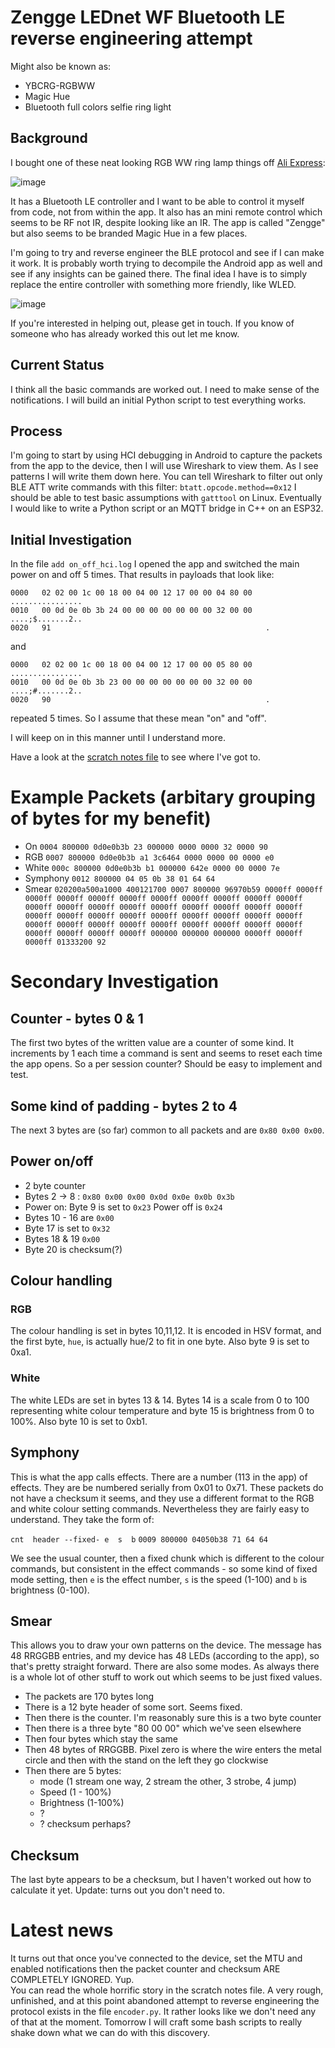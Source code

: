 # Zengge LEDnet WF Bluetooth LE reverse engineering attempt

Might also be known as:
 - YBCRG-RGBWW 
 - Magic Hue
 - Bluetooth full colors selfie ring light


## Background
I bought one of these neat looking RGB WW ring lamp things off [Ali Express](https://www.aliexpress.com/item/1005004712536400.html?spm=a2g0o.order_list.0.0.21ef1802Yiov0S):

![image](https://user-images.githubusercontent.com/6552931/198835721-98a37067-6197-4116-9572-551e1f78e7a5.png)


It has a Bluetooth LE controller and I want to be able to control it myself from code, not from within the app.  It also has an mini remote control which seems to be RF not IR, despite looking like an IR.
The app is called "Zengge" but also seems to be branded Magic Hue in a few places.

I'm going to try and reverse engineer the BLE protocol and see if I can make it work.  It is probably worth trying to decompile the Android app as well and see if any insights can be gained there.  The final idea I have is to simply replace the entire controller with something more friendly, like WLED.

![image](https://user-images.githubusercontent.com/6552931/198889989-ac594279-b3c5-47e6-ad61-4ea750f723b1.png)


If you're interested in helping out, please get in touch.  If you know of someone who has already worked this out let me know.


## Current Status

I think all the basic commands are worked out.  I need to make sense of the notifications.
I will build an initial Python script to test everything works.


## Process

I'm going to start by using HCI debugging in Android to capture the packets from the app to the device, then I will use Wireshark to view them.  As I see patterns I will write them down here.
You can tell Wireshark to filter out only BLE ATT write commands with this filter: `btatt.opcode.method==0x12`
I should be able to test basic assumptions with `gatttool` on Linux.  Eventually I would like to write a Python script or an MQTT bridge in C++ on an ESP32.

## Initial Investigation

In the file `add on_off_hci.log` I opened the app and switched the main power on and off 5 times.
That results in payloads that look like:

```
0000   02 02 00 1c 00 18 00 04 00 12 17 00 00 04 80 00   ................
0010   00 0d 0e 0b 3b 24 00 00 00 00 00 00 00 32 00 00   ....;$.......2..
0020   91                                                .
```

and

```
0000   02 02 00 1c 00 18 00 04 00 12 17 00 00 05 80 00   ................
0010   00 0d 0e 0b 3b 23 00 00 00 00 00 00 00 32 00 00   ....;#.......2..
0020   90                                                .
```

repeated 5 times.  So I assume that these mean "on" and "off".

I will keep on in this manner until I understand more.

Have a look at the [scratch notes file](https://github.com/8none1/zengge_lednetwf/blob/main/scratchnotes.md) to see where I've got to.

# Example Packets (arbitary grouping of bytes for my benefit)
- On       `0004 800000 0d0e0b3b 23 000000 0000 0000 32 0000 90`
- RGB      `0007 800000 0d0e0b3b a1 3c6464 0000 0000 00 0000 e0`
- White    `000c 800000 0d0e0b3b b1 000000 642e 0000 00 0000 7e`
- Symphony `0012 800000 04 05 0b 38 01 64 64`
- Smear    `020200a500a1000 400121700 0007 800000 96970b59 0000ff 0000ff 0000ff 0000ff 0000ff 0000ff 0000ff 0000ff 0000ff 0000ff 0000ff 0000ff 0000ff 0000ff 0000ff 0000ff 0000ff 0000ff 0000ff 0000ff 0000ff 0000ff 0000ff 0000ff 0000ff 0000ff 0000ff 0000ff 0000ff 0000ff 0000ff 0000ff 0000ff 0000ff 0000ff 0000ff 0000ff 0000ff 0000ff 0000ff 0000ff 0000ff 000000 000000 000000 0000ff 0000ff 0000ff 01333200 92`

# Secondary Investigation
## Counter - bytes 0 & 1
The first two bytes of the written value are a counter of some kind.  It increments by 1 each time a command is sent and seems to reset each time the app opens.  So a per session counter?  Should be easy to implement and test.

## Some kind of padding - bytes 2 to 4
The next 3 bytes are (so far) common to all packets and are `0x80 0x00 0x00`.

## Power on/off
 - 2 byte counter
 - Bytes 2 -> 8 : `0x80 0x00 0x00 0x0d 0x0e 0x0b 0x3b` 
 - Power on: Byte 9 is set to `0x23` Power off is `0x24` 
 - Bytes 10 - 16 are `0x00`
 - Byte 17 is set to `0x32`
 - Bytes 18 & 19 `0x00`
 - Byte 20 is checksum(?)

## Colour handling
### RGB
The colour handling is set in bytes 10,11,12.  It is encoded in HSV format, and the first byte, `hue`, is actually hue/2 to fit in one byte.
Also byte 9 is set to 0xa1.
### White
The white LEDs are set in bytes 13 & 14.  Bytes 14 is a scale from 0 to 100 representing white colour temperature and byte 15 is brightness from 0 to 100%.
Also byte 10 is set to 0xb1.

## Symphony
This is what the app calls effects.  There are a number (113 in the app) of effects.  They are be numbered serially from 0x01 to 0x71.  These packets do not have a checksum it seems, and they use a different format to the RGB and white colour setting commands.  Nevertheless they are fairly easy to understand. They take the form of:

`cnt  header --fixed- e  s  b`
`0009 800000 04050b38 71 64 64`

We see the usual counter, then a fixed chunk which is different to the colour commands, but consistent in the effect commands - so some kind of fixed mode setting, then `e` is the effect number, `s` is the speed (1-100) and `b` is brightness (0-100).

## Smear
This allows you to draw your own patterns on the device.  The message has 48 RRGGBB entries, and my device has 48 LEDs (according to the app), so that's pretty straight forward.  There are also some modes.  As always there is a whole lot of other stuff to work out which seems to be just fixed values.

- The packets are 170 bytes long
- There is a 12 byte header of some sort.  Seems fixed.
- Then there is the counter.  I'm reasonably sure this is a two byte counter
- Then there is a three byte "80 00 00" which we've seen elsewhere
- Then four bytes which stay the same
- Then 48 bytes of RRGGBB. Pixel zero is where the wire enters the metal circle and then with the stand on the left they go clockwise 
- Then there are 5 bytes:
  - mode (1 stream one way, 2 stream the other, 3 strobe, 4 jump)
  - Speed (1 - 100%)
  - Brightness (1-100%)
  - ?
  - ?  checksum perhaps?


## Checksum
The last byte appears to be a checksum, but I haven't worked out how to calculate it yet.
Update: turns out you don't need to.


# Latest news
It turns out that once you've connected to the device, set the MTU and enabled notifications then the packet counter and checksum ARE COMPLETELY IGNORED.  Yup.  
You can read the whole horrific story in the scratch notes file.  A very rough, unfinished, and at this point abandoned attempt to reverse engineering the protocol exists in the file `encoder.py`.  It rather looks like we don't need any of that at the moment. Tomorrow I will craft some bash scripts to really shake down what we can do with this discovery.
